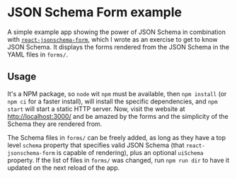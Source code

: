 
# JSON Schema Form example

A simple example app showing the power of JSON Schema in combination with [`react-jsonschema-form`](https://react-jsonschema-form.readthedocs.io/en/latest/), which I wrote as an exercise to get to know JSON Schema.
It displays the forms rendered from the JSON Schema in the YAML files in `forms/`.

## Usage

It's a NPM package, so `node` wit `npm` must be available, then `npm install` (or `npm ci` for a faster install), will install the specific dependencies, and `npm start` will start a static HTTP server.
Now, visit the website at <http://localhost:3000/> and be amazed by the forms and the simplicity of the Schema they are rendered from.

The Schema files in `forms/` can be freely added, as long as they have a top level `schema` property that specifies valid JSON Schema (that `react-jsonschema-form` is capable of rendering), plus an optional `uiSchema` property.
If the list of files in `forms/` was changed, run `npm run dir` to have it updated on the next reload of the app.
